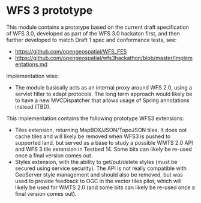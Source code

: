 # WFS 3 prototype

This module contains a prototype based on the current draft specification of WFS 3.0, developed as part of the 
WFS 3.0 hackaton first, and then further developed to match Draft 1 spec and conformance tests, see:

* https://github.com/opengeospatial/WFS_FES
* https://github.com/opengeospatial/wfs3hackathon/blob/master/Implementations.md

Implementation wise:
* The module basically acts as an internal proxy around WFS 2.0, using a  servlet filter to adapt protocols. The long term approach would likely be to have a new MVCDispatcher that allows usage of Spring annotations instead (TBD).
 
This implementation contains the following prototype WFS3 extensions:
* Tiles extension, returning MapBOX/JSON/TopoJSON tiles. It does not cache tiles and will likely be removed when WFS3 is pushed to supported land, but served as a base to study a possible WMTS 2.0 API and WFS 3 tile extension in Testbed 14. Some bits can likely be re-used once a final version comes out.
* Styles extension, with the ability to get/put/delete styles (must be secured using service security). The API is not really compatible with GeoServer style management and should also be removed, but was used to provide feedback to OGC in the vector tiles pilot, which will likely be used for WMTS 2.0 (and some bits can likely be re-used once a final version comes out).